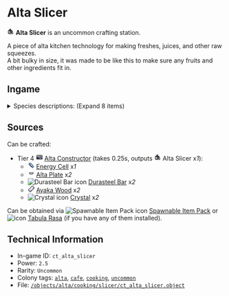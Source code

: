 # Alta Slicer

<img src="https://raw.githubusercontent.com/Ceterai/Enternia/main/objects/alta/cooking/slicer/icon.png" alt="Alta Slicer icon" loading="lazy" width="auto" height="16px"/> **Alta Slicer** is an uncommon crafting station.

A piece of alta kitchen technology for making freshes, juices, and other raw squeezes.  
A bit bulky in size, it was made to be like this to make sure any fruits and other ingredients fit in.

## Ingame

<details markdown="1"><summary>Species descriptions: (Expand 8 items)</summary>

- Alta: Ao, how does one make freshes again?
- Apex: This machine produces different sweet liquids.
- Avian: I like the smell of this.
- Floran: A smelly drinksss machine.
- Glitch: Neutral. A juice machine.
- Human: Some tasty juices.
- Hylotl: A sweet, pleasant drink.
- Novakid: Don't mind if I do!

</details>

## Sources

Can be crafted:

- Tier 4 ![ ](https://raw.githubusercontent.com/Ceterai/Enternia/main/objects/alta/crafting/constructor/icon4.png) [Alta Constructor](https://ceterai.github.io/MyEnternia/Wiki/AltaConstructor) (takes 0.25s, outputs <img src="https://raw.githubusercontent.com/Ceterai/Enternia/main/objects/alta/cooking/slicer/icon.png" alt="Alta Slicer icon" loading="lazy" width="auto" height="16px"/> Alta Slicer x*1*):
  - <img src="https://raw.githubusercontent.com/Ceterai/Enternia/main/items/generic/crafting/alta/energy_cell.png" alt="Energy Cell icon" loading="lazy" width="auto" height="16px"/> [Energy Cell](https://ceterai.github.io/MyEnternia/Wiki/EnergyCell) x*1*
  - <img src="https://raw.githubusercontent.com/Ceterai/Enternia/main/objects/alta/cooking/plate/icon.png" alt="Alta Plate icon" loading="lazy" width="auto" height="16px"/> [Alta Plate](https://ceterai.github.io/MyEnternia/Wiki/AltaPlate) x*2*
  - <img src="https://starbounder.org/mediawiki/images/0/09/Durasteel_Bar.png" alt="Durasteel Bar icon" loading="lazy" width="14px" height="13px"/> [Durasteel Bar](https://starbounder.org/Durasteel_Bar) x*2*
  - <img src="https://raw.githubusercontent.com/Ceterai/Enternia/main/items/generic/crafting/ct_ayaka_wood.png" alt="Ayaka Wood icon" loading="lazy" width="auto" height="16px"/> [Ayaka Wood](https://ceterai.github.io/MyEnternia/Wiki/AyakaWood) x*2*
  - <img src="https://starbounder.org/mediawiki/images/3/31/Crystal.png" alt="Crystal icon" loading="lazy" width="12px" height="16px"/> [Crystal](https://starbounder.org/Crystal) x*2*

Can be obtained via <img src="https://raw.githubusercontent.com/Silverfeelin/Starbound-SpawnableItemPack/master/interface/sip/iconSmall.png" alt="Spawnable Item Pack icon" width="18" height="14"/> [Spawnable Item Pack](https://steamcommunity.com/sharedfiles/filedetails/?id=733665104) or <img src="https://steamuserimages-a.akamaihd.net/ugc/263843960696222713/3EC9A7C005541F7D577EBCB8C5736B4EFC9973D6/" alt="icon" width="8" height="12"/> [Tabula Rasa](https://community.playstarbound.com/resources/the-tabula-rasa.3222/) (if you have any of them installed).

## Technical Information

- In-game ID: `ct_alta_slicer`
- Power: `2.5`
- Rarity: `Uncommon`
- Colony tags: [`alta`](https://ceterai.github.io/MyEnternia/Wiki/Tags/Alta), [`cafe`](https://ceterai.github.io/MyEnternia/Wiki/Tags/Cafe), [`cooking`](https://ceterai.github.io/MyEnternia/Wiki/Tags/Cooking), [`uncommon`](https://ceterai.github.io/MyEnternia/Wiki/Tags/Uncommon)
- File: [`/objects/alta/cooking/slicer/ct_alta_slicer.object`](https://github.com/Ceterai/Enternia/blob/main/objects/alta/cooking/slicer/ct_alta_slicer.object)
